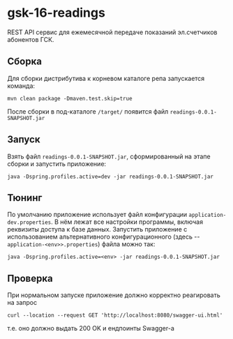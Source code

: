 # gsk-16-readings

REST API сервис для ежемесячной передаче показаний эл.счетчиков абонентов ГСК.

Сборка
------
Для сборки дистрибутива к корневом каталоге репа запускается команда:

```batch
mvn clean package -Dmaven.test.skip=true
```

После сборки в под-каталоге `/target/` появится файл `readings-0.0.1-SNAPSHOT.jar`

Запуск
------
Взять файл `readings-0.0.1-SNAPSHOT.jar`, сформированный на этапе сборки и запустить приложение:

```batch
java -Dspring.profiles.active=dev -jar readings-0.0.1-SNAPSHOT.jar
```

Тюнинг
------
По умолчанию приложение использует файл конфигурации `application-dev.properties`. В нём лежат все настройки программы,
включая реквизиты доступа к базе данных. Запустить приложение с использованием альтернативного конфигурационного (здесь
-- `application-<env>>.properties`) файла можно так:

```batch
java -Dspring.profiles.active=<env> -jar readings-0.0.1-SNAPSHOT.jar
```

Проверка
--------
При нормальном запуске приложение должно корректно реагировать на запрос

```batch
curl --location --request GET 'http://localhost:8080/swagger-ui.html'
```

т.е. оно должно выдать 200 OK и ендпоинты Swagger-а
